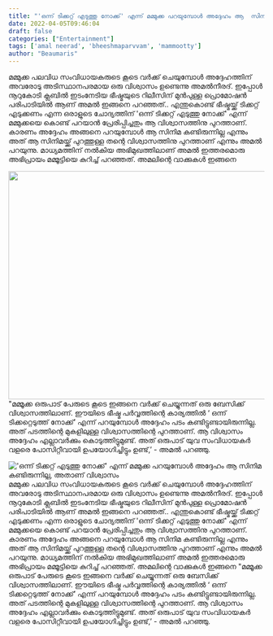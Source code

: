 ```yaml
---
title: "'ഒന്ന് ടിക്കറ്റ് എടുത്തു നോക്ക്' എന്ന് മമ്മുക്ക പറയുമ്പോൾ അദ്ദേഹം ആ  സിനിമ കണ്ടിരുന്നില്ല, അതാണ് വിശ്വാസം"
date: 2022-04-05T09:46:04
draft: false
categories: ["Entertainment"]
tags: ['amal neerad', 'bheeshmaparvvam', 'mammootty']
author: "Beaumaris"
---
```


മമ്മുക്ക പലവിധ സംവിധായകരുടെ കൂടെ വർക്ക് ചെയുമ്പോൾ അദ്ദേഹത്തിന് അവരോടു അടിസ്ഥാനപരമായ ഒരു വിശ്വാസം ഉണ്ടെന്നു അമൽനീരദ്‌. ഇപ്പോൾ നൂറുകോടി ക്ലബിൽ ഇടംനേടിയ ഭീഷ്മയുടെ റിലീസിന് മുൻപുള്ള പ്രൊമോഷൻ പരിപാടിയിൽ ആണ് അമൽ ഇങ്ങനെ പറഞ്ഞത്.. എന്തുകൊണ്ട് ഭീഷ്മയ്ക്ക് ടിക്കറ്റ് എടുക്കണം എന്ന ഒരാളുടെ ചോദ്യത്തിന് 'ഒന്ന് ടിക്കറ്റ് എടുത്തു നോക്ക്' എന്ന് മമ്മുക്കയെ കൊണ്ട് പറയാൻ പ്രേരിപ്പിച്ചതും ആ വിശ്വാസത്തിനു പുറത്താണ്. കാരണം അദ്ദേഹം അങ്ങനെ പറയുമ്പോൾ ആ സിനിമ കണ്ടിരുന്നില്ല എന്നും അത് ആ സിനിമയ്ക്ക് പുറത്തുള്ള തന്റെ വിശ്വാസത്തിനു പുറത്താണ് എന്നും അമൽ പറയുന്നു. മാധ്യമത്തിന് നൽകിയ അഭിമുഖത്തിലാണ് അമൽ ഇത്തരമൊരു അഭിപ്രായം മമ്മൂട്ടിയെ കുറിച്ച് പറഞ്ഞത്. അമലിന്റെ വാക്കുകൾ ഇങ്ങനെ

<img class="wp-image-328456 aligncenter" src="https://cdn.boolokam.com/articles/2022/04/htht-1.jpg" alt="" width="674" height="449" />"മമ്മൂക്ക ഒരുപാട് പേരുടെ കൂടെ ഇങ്ങനെ വര്‍ക്ക് ചെയ്യുന്നത് ഒരു ബേസിക്ക് വിശ്വാസത്തിലാണ്. ഈയിടെ ഭീഷ്മ പര്‍വ്വത്തിന്റെ കാര്യത്തില്‍ ‘ ഒന്ന് ടിക്കറ്റെടുത്ത് നോക്ക്’ എന്ന് പറയുമ്പോള്‍ അദ്ദേഹം പടം കണ്ടിട്ടുണ്ടായിരുന്നില്ല. അത് പടത്തിന്റെ മുകളിലുള്ള വിശ്വാസത്തിന്റെ പുറത്താണ്. ആ വിശ്വാസം അദ്ദേഹം എല്ലാവര്‍ക്കും കൊടുത്തിട്ടുമുണ്ട്. അത് ഒരുപാട് യുവ സംവിധായകര്‍ വളരെ പോസിറ്റീവായി ഉപയോഗിച്ചിട്ടും ഉണ്ട്,’ - അമല്‍ പറഞ്ഞു.


!['ഒന്ന് ടിക്കറ്റ് എടുത്തു നോക്ക്' എന്ന് മമ്മുക്ക പറയുമ്പോൾ അദ്ദേഹം ആ  സിനിമ കണ്ടിരുന്നില്ല, അതാണ് വിശ്വാസം](https://cdn.boolokam.com/articles/2022/04/htht-1.jpg)മമ്മുക്ക പലവിധ സംവിധായകരുടെ കൂടെ വർക്ക് ചെയുമ്പോൾ അദ്ദേഹത്തിന് അവരോടു അടിസ്ഥാനപരമായ ഒരു വിശ്വാസം ഉണ്ടെന്നു അമൽനീരദ്‌. ഇപ്പോൾ നൂറുകോടി ക്ലബിൽ ഇടംനേടിയ ഭീഷ്മയുടെ റിലീസിന് മുൻപുള്ള പ്രൊമോഷൻ പരിപാടിയിൽ ആണ് അമൽ ഇങ്ങനെ പറഞ്ഞത്.. എന്തുകൊണ്ട് ഭീഷ്മയ്ക്ക് ടിക്കറ്റ് എടുക്കണം എന്ന ഒരാളുടെ ചോദ്യത്തിന് 'ഒന്ന് ടിക്കറ്റ് എടുത്തു നോക്ക്' എന്ന് മമ്മുക്കയെ കൊണ്ട് പറയാൻ പ്രേരിപ്പിച്ചതും ആ വിശ്വാസത്തിനു പുറത്താണ്. കാരണം അദ്ദേഹം അങ്ങനെ പറയുമ്പോൾ ആ സിനിമ കണ്ടിരുന്നില്ല എന്നും അത് ആ സിനിമയ്ക്ക് പുറത്തുള്ള തന്റെ വിശ്വാസത്തിനു പുറത്താണ് എന്നും അമൽ പറയുന്നു. മാധ്യമത്തിന് നൽകിയ അഭിമുഖത്തിലാണ് അമൽ ഇത്തരമൊരു അഭിപ്രായം മമ്മൂട്ടിയെ കുറിച്ച് പറഞ്ഞത്. അമലിന്റെ വാക്കുകൾ ഇങ്ങനെ "മമ്മൂക്ക ഒരുപാട് പേരുടെ കൂടെ ഇങ്ങനെ വര്‍ക്ക് ചെയ്യുന്നത് ഒരു ബേസിക്ക് വിശ്വാസത്തിലാണ്. ഈയിടെ ഭീഷ്മ പര്‍വ്വത്തിന്റെ കാര്യത്തില്‍ ‘ ഒന്ന് ടിക്കറ്റെടുത്ത് നോക്ക്’ എന്ന് പറയുമ്പോള്‍ അദ്ദേഹം പടം കണ്ടിട്ടുണ്ടായിരുന്നില്ല. അത് പടത്തിന്റെ മുകളിലുള്ള വിശ്വാസത്തിന്റെ പുറത്താണ്. ആ വിശ്വാസം അദ്ദേഹം എല്ലാവര്‍ക്കും കൊടുത്തിട്ടുമുണ്ട്. അത് ഒരുപാട് യുവ സംവിധായകര്‍ വളരെ പോസിറ്റീവായി ഉപയോഗിച്ചിട്ടും ഉണ്ട്,’ - അമല്‍ പറഞ്ഞു.
